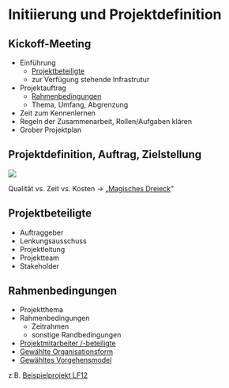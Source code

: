 # Initiierung und Projektdefinition

## Kickoff-Meeting
* Einführung
  * [Projektbeteiligte](#projektbeteiligte)
  * zur Verfügung stehende Infrastrutur
* Projektauftrag
  * [Rahmenbedingungen](#rahmenbedingungen)
  * Thema, Umfang, Abgrenzung
* Zeit zum Kennenlernen
* Regeln der Zusammenarbeit, Rollen/Aufgaben klären
* Grober Projektplan


## Projektdefinition, Auftrag, Zielstellung

![](https://upload.wikimedia.org/wikipedia/commons/f/fc/Project-triangle.svg)

Qualität vs. Zeit vs. Kosten
-> „[Magisches Dreieck](https://de.wikipedia.org/wiki/Magisches_Dreieck_(Projektmanagement))“


## Projektbeteiligte

* Auftraggeber
* Lenkungsausschuss
* Projektleitung
* Projektteam
* Stakeholder

## Rahmenbedingungen

* Projektthema
* Rahmenbedingungen
  * Zeitrahmen
  * sonstige Randbedingungen
* [Projektmitarbeiter /-beteiligte](#projektbeteiligte)
* [Gewählte Organisationsform](./initiierung/organisationsformen.md)
* [Gewähltes Vorgehensmodel](./initiierung/vorgehensmodelle.md)

z.B. [Beispielprojekt LF12](../../beispielprojekte/lf12.md)

